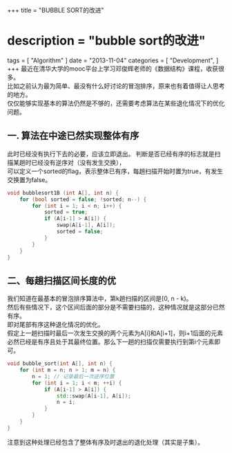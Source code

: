 +++
title = "BUBBLE SORT的改进"
# description   = "bubble sort的改进"
tags = [ "Algorithm" ]
date = "2013-11-04"
categories = [
    "Development",
]
+++
最近在清华大学的mooc平台上学习邓俊辉老师的《数据结构》课程，收获很多。   
比如之前认为最为简单、最没有什么好讨论的冒泡排序，原来也有着值得让人思考的地方。   
仅仅能够实现基本的算法仍然是不够的，还需要考虑算法在某些退化情况下的优化问题。  

## 一. 算法在中途已然实现整体有序

此时已经没有执行下去的必要，应该立即退出。
判断是否已经有序的标志就是扫描某趟时已经没有逆序对（没有发生交换），   
可以定义一个sorted的flag，表示整体已有序，每趟扫描开始时置为true，有发生交换置为false。   
```cpp
void bubblesort1B (int A[], int n) {
    for (bool sorted = false; !sorted; n--) {
        for (int i = 1; i < n; i++) {
            sorted = true;
            if (A[i-1] > A[i]) {
                swap(A[i-1], A[i]);
                sorted = false;
            }
        }
    }
}
```
## 二、每趟扫描区间长度的优
我们知道在最基本的冒泡排序算法中，第k趟扫描的区间是[0, n - k)。    
然后有些情况下，这个区间后面的部分是不需要扫描的，这种情况就是这部分已然有序。   
即对尾部有序这种退化情况的优化。   
假定上一趟扫描时最后一次发生交换的两个元素为A[i]和A[i+1]，则i+1后面的元素必然已经是有序且处于其最终位置。那么下一趟的扫描仅需要执行到第i个元素即可。   
```cpp
void bubble_sort(int A[], int n) {
    for (int m = n; n > 1; m = n) {
        n = 1; // 记录最后一次逆序位置
        for (int i = 1; i < m; ++i) {
            if (A[i-1] > A[i]) {
                std::swap(A[i-1], A[i]);
                n = i;
            }
        }
    }
}
```
注意到这种处理已经包含了整体有序及时退出的退化处理（其实是子集）。
